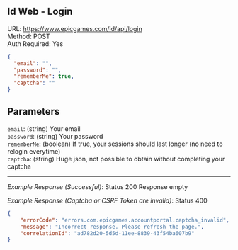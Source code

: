 ## Id Web - Login

URL: https://www.epicgames.com/id/api/login \
Method: POST \
Auth Required: Yes

```json
{
  "email": "",
  "password": "",
  "rememberMe": true,
  "captcha": ""  
}
```

## Parameters

`email`: (string) Your email <br/>
`password`: (string) Your password <br/>
`rememberMe`: (boolean) If true, your sessions should last longer (no need to relogin everytime) <br/>
`captcha`: (string) Huge json, not possible to obtain without completing your captcha

---

_Example Response (Successful)_: Status 200 Response empty


_Example Response (Captcha or CSRF Token are invalid)_: Status 400

```json
{
    "errorCode": "errors.com.epicgames.accountportal.captcha_invalid",
    "message": "Incorrect response. Please refresh the page.",
    "correlationId": "ad782d20-5d5d-11ee-8839-43f54ba607b9"
}
```
